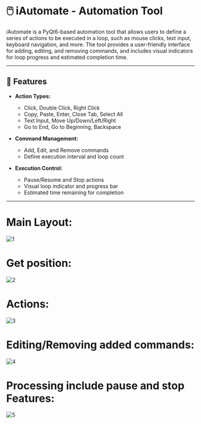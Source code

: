 # 🖱️ iAutomate - Automation Tool

iAutomate is a PyQt6-based automation tool that allows users to define a series of actions to be executed in a loop, such as mouse clicks, text input, keyboard navigation, and more. The tool provides a user-friendly interface for adding, editing, and removing commands, and includes visual indicators for loop progress and estimated completion time.

---

## 🚀 Features

- **Action Types:**
  - Click, Double Click, Right Click
  - Copy, Paste, Enter, Close Tab, Select All
  - Text Input, Move Up/Down/Left/Right
  - Go to End, Go to Beginning, Backspace

- **Command Management:**
  - Add, Edit, and Remove commands
  - Define execution interval and loop count

- **Execution Control:**
  - Pause/Resume and Stop actions
  - Visual loop indicator and progress bar
  - Estimated time remaining for completion

---

# Main Layout:

![1](https://github.com/AhMadness/ClickerPro/assets/48402736/4479dca1-40cb-41a4-bab1-0a3a4038c629)

# Get position:

![2](https://github.com/AhMadness/ClickerPro/assets/48402736/2a4e5a76-157c-4d20-a1b5-bce0c7fea7da)

# Actions:

![3](https://github.com/AhMadness/ClickerPro/assets/48402736/f31c27b0-bd9c-47dd-9a64-f18b251003bb)

# Editing/Removing added commands:

![4](https://github.com/AhMadness/ClickerPro/assets/48402736/f4c9bfa1-af3b-42c5-8bf5-73724fd13c6e)

# Processing include pause and stop Features:

![5](https://github.com/AhMadness/ClickerPro/assets/48402736/bf24373b-879e-4885-b442-4db725e4b8b7)

